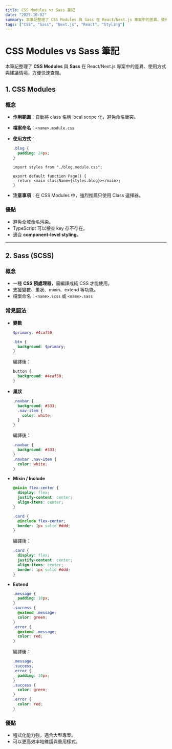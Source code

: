 ```yaml
---
title: CSS Modules vs Sass 筆記
date: "2025-10-02"
summary: 本筆記整理了 CSS Modules 與 Sass 在 React/Next.js 專案中的差異、使用方式與建議情境，方便快速查閱。
tags: ["CSS", "Sass", "Next.js", "React", "Styling"]
---
```


# CSS Modules vs Sass 筆記

本筆記整理了 **CSS Modules** 與 **Sass** 在 React/Next.js 專案中的差異、使用方式與建議情境，方便快速查閱。

## 1. CSS Modules

### 概念

- **作用範圍**：自動將 class 名稱 local scope 化，避免命名衝突。
- **檔案命名**：`<name>.module.css`
- **使用方式**：

  ```css
  .blog {
    padding: 24px;
  }
  ```

  ```tsx
  import styles from "./blog.module.css";

  export default function Page() {
    return <main className={styles.blog}></main>;
  }
  ```

- **注意事項**：在 CSS Modules 中，強烈推薦只使用 Class 選擇器。

### 優點

- 避免全域命名污染。
- TypeScript 可以檢查 key 存不存在。
- 適合 **component-level styling**。

---

## 2. Sass (SCSS)

### 概念

- 一種 **CSS 預處理器**，需編譯成純 CSS 才能使用。
- 支援變數、巢狀、mixin、extend 等功能。
- 檔案命名：`<name>.scss` 或 `<name>.sass`

### 常見語法

- **變數**

  ```scss
  $primary: #4caf50;

  .btn {
    background: $primary;
  }
  ```

  編譯後：

  ```css
  button {
    background: #4caf50;
  }
  ```

- **巢狀**

  ```scss
  .navbar {
    background: #333;
    .nav-item {
      color: white;
    }
  }
  ```

  編譯後：

  ```css
  .navbar {
    background: #333;
  }
  .navbar .nav-item {
    color: white;
  }
  ```

- **Mixin / Include**

  ```scss
  @mixin flex-center {
    display: flex;
    justify-content: center;
    align-items: center;
  }

  .card {
    @include flex-center;
    border: 1px solid #ddd;
  }
  ```

  編譯後：

  ```css
  .card {
    display: flex;
    justify-content: center;
    align-items: center;
    border: 1px solid #ddd;
  }
  ```

- **Extend**

  ```scss
  .message {
    padding: 10px;
  }
  .success {
    @extend .message;
    color: green;
  }
  .error {
    @extend .message;
    color: red;
  }
  ```

  編譯後：

  ```css
  .message,
  .success,
  .error {
    padding: 10px;
  }
  .success {
    color: green;
  }
  .error {
    color: red;
  }
  ```

### 優點

- 程式化能力強，適合大型專案。
- 可以更高效率地維護與重用樣式。
